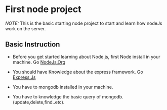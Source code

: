 #  First node project
 _NOTE:_ This is the basic starting node project to start and learn how  nodeJs work on the server.
##  Basic Instruction
* Before you get started learning about Node.js, first Node install in your machine.
 Go [NodeJs.Org](https://nodejs.org)
* You should have Knowledge about the express framework.
 Go [Express.Js](https://expressjs.com/)
 
* You have to mongodb installed in your machine.

* You have to knowledge the basic query of mongodb.(update,delete,find..etc).



